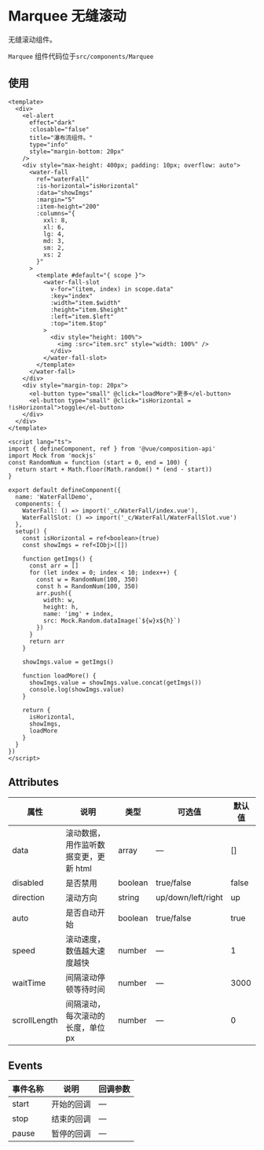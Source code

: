 # Marquee 无缝滚动

无缝滚动组件。

`Marquee` 组件代码位于`src/components/Marquee`

## 使用

```vue
<template>
  <div>
    <el-alert
      effect="dark"
      :closable="false"
      title="瀑布流组件。"
      type="info"
      style="margin-bottom: 20px"
    />
    <div style="max-height: 400px; padding: 10px; overflow: auto">
      <water-fall
        ref="waterFall"
        :is-horizontal="isHorizontal"
        :data="showImgs"
        :margin="5"
        :item-height="200"
        :columns="{
          xxl: 8,
          xl: 6,
          lg: 4,
          md: 3,
          sm: 2,
          xs: 2
        }"
      >
        <template #default="{ scope }">
          <water-fall-slot
            v-for="(item, index) in scope.data"
            :key="index"
            :width="item.$width"
            :height="item.$height"
            :left="item.$left"
            :top="item.$top"
          >
            <div style="height: 100%">
              <img :src="item.src" style="width: 100%" />
            </div>
          </water-fall-slot>
        </template>
      </water-fall>
    </div>
    <div style="margin-top: 20px">
      <el-button type="small" @click="loadMore">更多</el-button>
      <el-button type="small" @click="isHorizontal = !isHorizontal">toggle</el-button>
    </div>
  </div>
</template>

<script lang="ts">
import { defineComponent, ref } from '@vue/composition-api'
import Mock from 'mockjs'
const RandomNum = function (start = 0, end = 100) {
  return start + Math.floor(Math.random() * (end - start))
}

export default defineComponent({
  name: 'WaterFallDemo',
  components: {
    WaterFall: () => import('_c/WaterFall/index.vue'),
    WaterFallSlot: () => import('_c/WaterFall/WaterFallSlot.vue')
  },
  setup() {
    const isHorizontal = ref<boolean>(true)
    const showImgs = ref<IObj>([])

    function getImgs() {
      const arr = []
      for (let index = 0; index < 10; index++) {
        const w = RandomNum(100, 350)
        const h = RandomNum(100, 350)
        arr.push({
          width: w,
          height: h,
          name: 'img' + index,
          src: Mock.Random.dataImage(`${w}x${h}`)
        })
      }
      return arr
    }

    showImgs.value = getImgs()

    function loadMore() {
      showImgs.value = showImgs.value.concat(getImgs())
      console.log(showImgs.value)
    }

    return {
      isHorizontal,
      showImgs,
      loadMore
    }
  }
})
</script>
```

## Attributes

| 属性         | 说明                                  | 类型    | 可选值             | 默认值 |
| ------------ | ------------------------------------- | ------- | ------------------ | ------ |
| data         | 滚动数据，用作监听数据变更，更新 html | array   | —                  | []     |
| disabled     | 是否禁用                              | boolean | true/false         | false  |
| direction    | 滚动方向                              | string  | up/down/left/right | up     |
| auto         | 是否自动开始                          | boolean | true/false         | true   |
| speed        | 滚动速度，数值越大速度越快            | number  | —                  | 1      |
| waitTime     | 间隔滚动停顿等待时间                  | number  | —                  | 3000   |
| scrollLength | 间隔滚动，每次滚动的长度，单位 px     | number  | —                  | 0      |

## Events

| 事件名称 | 说明       | 回调参数 |
| -------- | ---------- | -------- |
| start    | 开始的回调 | —        |
| stop     | 结束的回调 | —        |
| pause    | 暂停的回调 | —        |
